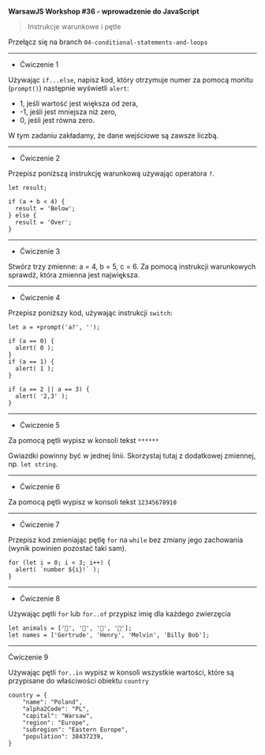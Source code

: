 **WarsawJS Workshop #36 - wprowadzenie do JavaScript**
> Instrukcje  warunkowe i pętle

Przełącz się na branch `04-conditional-statements-and-loops`

---

- Ćwiczenie 1

Używając `if...else`, napisz kod, który otrzymuje numer za pomocą monitu (`prompt()`) następnie wyświetli `alert`:  
  - 1, jeśli wartość jest większa od zera,  
  - -1, jeśli jest mniejsza niż zero, 
  - 0, jeśli jest równa zero. 

W tym zadaniu zakładamy, że dane wejściowe są zawsze liczbą.

---

- Ćwiczenie 2

Przepisz poniższą instrukcję warunkową używając operatora `?`.
```
let result;

if (a + b < 4) {
  result = 'Below';
} else {
  result = 'Over';
}
```

---

- Ćwiczenie 3

Stwórz trzy zmienne: a = 4, b = 5, c = 6. Za pomocą instrukcji warunkowych sprawdź, która zmienna jest największa.

---

- Ćwiczenie 4

Przepisz poniższy kod, używając instrukcji `switch`:

```
let a = +prompt('a?', '');

if (a == 0) {
  alert( 0 );
}
if (a == 1) {
  alert( 1 );
}

if (a == 2 || a == 3) {
  alert( '2,3' );
}

```

---

- Ćwiczenie 5

Za pomocą pętli wypisz w konsoli tekst
`******`

Gwiazdki powinny być w jednej linii. Skorzystaj tutaj z dodatkowej zmiennej, np. `let string`.


---

- Ćwiczenie 6

Za pomocą pętli wypisz w konsoli tekst
`12345678910`


---


- Ćwiczenie 7 

Przepisz kod zmieniając pętlę `for` na `while` bez zmiany jego zachowania (wynik powinien pozostać taki sam).

```
for (let i = 0; i < 3; i++) {
  alert( `number ${i}!` );
}
```

---

- Ćwiczenie 8 

Używając pętli `for` lub `for..of` przypisz imię dla każdego zwierzęcia
```
let animals = ['🐔', '🐷', '🐑', '🐇'];
let names = ['Gertrude', 'Henry', 'Melvin', 'Billy Bob'];
```
---

Ćwiczenie 9

Używając pętli `for..in` wypisz w konsoli wszystkie wartości, które są przypisane do właściwości obiektu `country`
```
country = {
    "name": "Poland",
    "alpha2Code": "PL",
    "capital": "Warsaw",
    "region": "Europe",
    "subregion": "Eastern Europe",
    "population": 38437239,
}
```
